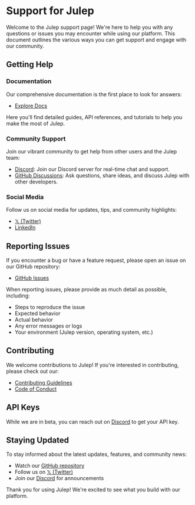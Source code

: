 # Support for Julep

Welcome to the Julep support page! We're here to help you with any questions or issues you may encounter while using our platform. This document outlines the various ways you can get support and engage with our community.

## Getting Help

### Documentation

Our comprehensive documentation is the first place to look for answers:

- [Explore Docs](https://docs.julep.ai)

Here you'll find detailed guides, API references, and tutorials to help you make the most of Julep.

### Community Support

Join our vibrant community to get help from other users and the Julep team:

- [Discord](https://discord.com/invite/JTSBGRZrzj): Join our Discord server for real-time chat and support.
- [GitHub Discussions](https://github.com/julep-ai/julep/discussions): Ask questions, share ideas, and discuss Julep with other developers.

### Social Media

Follow us on social media for updates, tips, and community highlights:

- [𝕏 (Twitter)](https://x.com/julep_ai)
- [LinkedIn](https://www.linkedin.com/company/julep-ai)

## Reporting Issues

If you encounter a bug or have a feature request, please open an issue on our GitHub repository:

- [GitHub Issues](https://github.com/julep-ai/julep/issues)

When reporting issues, please provide as much detail as possible, including:

- Steps to reproduce the issue
- Expected behavior
- Actual behavior
- Any error messages or logs
- Your environment (Julep version, operating system, etc.)

## Contributing

We welcome contributions to Julep! If you're interested in contributing, please check out our:

- [Contributing Guidelines](https://github.com/julep-ai/julep/blob/main/CONTRIBUTING.md)
- [Code of Conduct](https://github.com/julep-ai/julep/blob/main/CODE_OF_CONDUCT.md)

## API Keys

While we are in beta, you can reach out on [Discord](https://discord.com/invite/JTSBGRZrzj) to get your API key.

## Staying Updated

To stay informed about the latest updates, features, and community news:

- Watch our [GitHub repository](https://github.com/julep-ai/julep)
- Follow us on [𝕏 (Twitter)](https://x.com/julep_ai)
- Join our [Discord](https://discord.com/invite/JTSBGRZrzj) for announcements

Thank you for using Julep! We're excited to see what you build with our platform.
